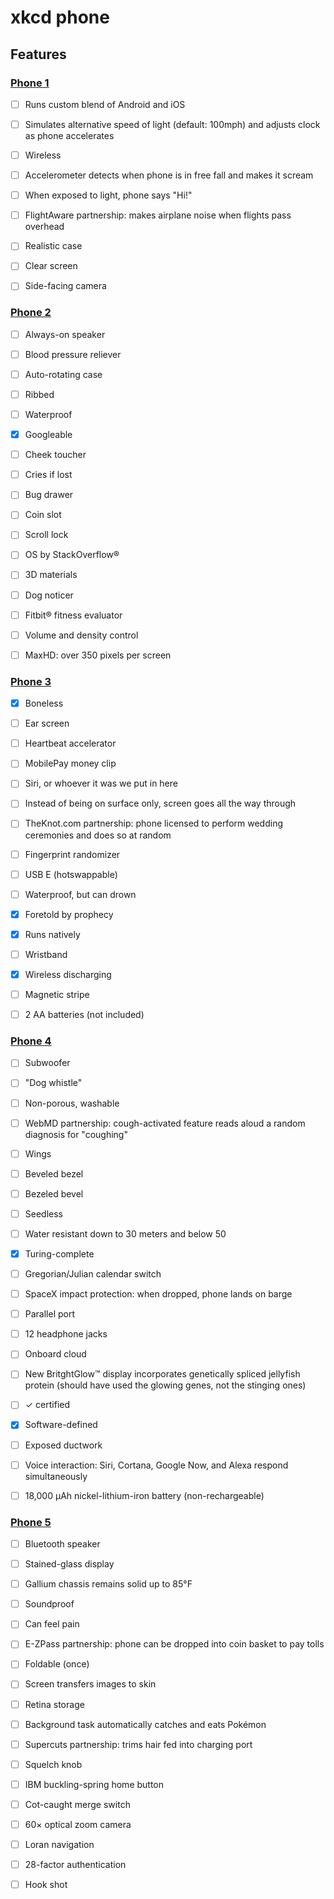 # xkcd phone


## Features


### [Phone 1][comic1]

- [ ] Runs custom blend of Android and iOS
- [ ] Simulates alternative speed of light (default: 100mph) and adjusts clock
      as phone accelerates
- [ ] Wireless
- [ ] Accelerometer detects when phone is in free fall and makes it scream
- [ ] When exposed to light, phone says "Hi!"
- [ ] FlightAware partnership: makes airplane noise when flights pass overhead
- [ ] Realistic case
- [ ] Clear screen
- [ ] Side-facing camera


### [Phone 2][comic2]

- [ ] Always-on speaker
- [ ] Blood pressure reliever
- [ ] Auto-rotating case
- [ ] Ribbed
- [ ] Waterproof
- [x] Googleable
- [ ] Cheek toucher
- [ ] Cries if lost
- [ ] Bug drawer
- [ ] Coin slot
- [ ] Scroll lock
- [ ] OS by StackOverflow®
- [ ] 3D materials
- [ ] Dog noticer
- [ ] Fitbit® fitness evaluator
- [ ] Volume and density control
- [ ] MaxHD: over 350 pixels per screen


### [Phone 3][comic3]

- [x] Boneless
- [ ] Ear screen
- [ ] Heartbeat accelerator
- [ ] MobilePay money clip
- [ ] Siri, or whoever it was we put in here
- [ ] Instead of being on surface only, screen goes all the way through
- [ ] TheKnot.com partnership: phone licensed to perform wedding ceremonies and
      does so at random
- [ ] Fingerprint randomizer
- [ ] USB E (hotswappable)
- [ ] Waterproof, but can drown
- [x] Foretold by prophecy
- [x] Runs natively
- [ ] Wristband
- [x] Wireless discharging
- [ ] Magnetic stripe
- [ ] 2 AA batteries (not included)


### [Phone 4][comic4]

- [ ] Subwoofer
- [ ] "Dog whistle"
- [ ] Non-porous, washable
- [ ] WebMD partnership: cough-activated feature reads aloud a random diagnosis
      for "coughing"
- [ ] Wings
- [ ] Beveled bezel
- [ ] Bezeled bevel
- [ ] Seedless
- [ ] Water resistant down to 30 meters and below 50
- [x] Turing-complete
- [ ] Gregorian/Julian calendar switch
- [ ] SpaceX impact protection: when dropped, phone lands on barge
- [ ] Parallel port
- [ ] 12 headphone jacks
- [ ] Onboard cloud
- [ ] New BritghtGlow™ display incorporates genetically spliced jellyfish
      protein (should have used the glowing genes, not the stinging ones)
- [ ] ✓ certified
- [x] Software-defined
- [ ] Exposed ductwork
- [ ] Voice interaction: Siri, Cortana, Google Now, and Alexa respond
      simultaneously
- [ ] 18,000 μAh nickel-lithium-iron battery (non-rechargeable)


### [Phone 5][comic5]

- [ ] Bluetooth speaker
- [ ] Stained-glass display
- [ ] Gallium chassis remains solid up to 85°F
- [ ] Soundproof
- [ ] Can feel pain
- [ ] E-ZPass partnership: phone can be dropped into coin basket to pay tolls
- [ ] Foldable (once)
- [ ] Screen transfers images to skin
- [ ] Retina storage
- [ ] Background task automatically catches and eats Pokémon
- [ ] Supercuts partnership: trims hair fed into charging port
- [ ] Squelch knob
- [ ] IBM buckling-spring home button
- [ ] Cot-caught merge switch
- [ ] 60× optical zoom camera
- [ ] Loran navigation
- [ ] 28-factor authentication
- [ ] Hook shot


[comic1]: https://xkcd.com/1363/
[comic2]: https://xkcd.com/1465/
[comic3]: https://xkcd.com/1549/
[comic4]: https://xkcd.com/1707/
[comic5]: https://xkcd.com/1809/
